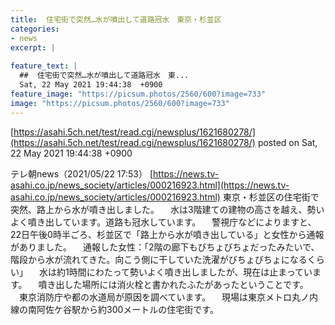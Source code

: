 ```yaml
---
title:  住宅街で突然…水が噴出して道路冠水　東京・杉並区  
categories:
- news
excerpt: |
  
feature_text: |
  ##  住宅街で突然…水が噴出して道路冠水　東...
  Sat, 22 May 2021 19:44:38  +0900
feature_image: "https://picsum.photos/2560/600?image=733"
image: "https://picsum.photos/2560/600?image=733"
---
```


[https://asahi.5ch.net/test/read.cgi/newsplus/1621680278/](https://asahi.5ch.net/test/read.cgi/newsplus/1621680278/)
posted on Sat, 22 May 2021 19:44:38  +0900

<!--more-->

テレ朝news（2021/05/22 17:53） [https://news.tv-asahi.co.jp/news_society/articles/000216923.html](https://news.tv-asahi.co.jp/news_society/articles/000216923.html) 東京・杉並区の住宅街で突然、路上から水が噴き出しました。 　水は3階建ての建物の高さを越え、勢いよく噴き出しています。道路も冠水しています。 　警視庁などによりますと、22日午後0時半ごろ、杉並区で「路上から水が噴き出している」と女性から通報がありました。 　通報した女性：「2階の廊下もびちょびちょだったみたいで、階段から水が流れてきた。向こう側に干していた洗濯がびちょびちょになるくらい」 　水は約1時間にわたって勢いよく噴き出しましたが、現在は止まっています。 　噴き出した場所には消火栓と書かれたふたがあったということです。 　東京消防庁や都の水道局が原因を調べています。 　現場は東京メトロ丸ノ内線の南阿佐ケ谷駅から約300メートルの住宅街です。
